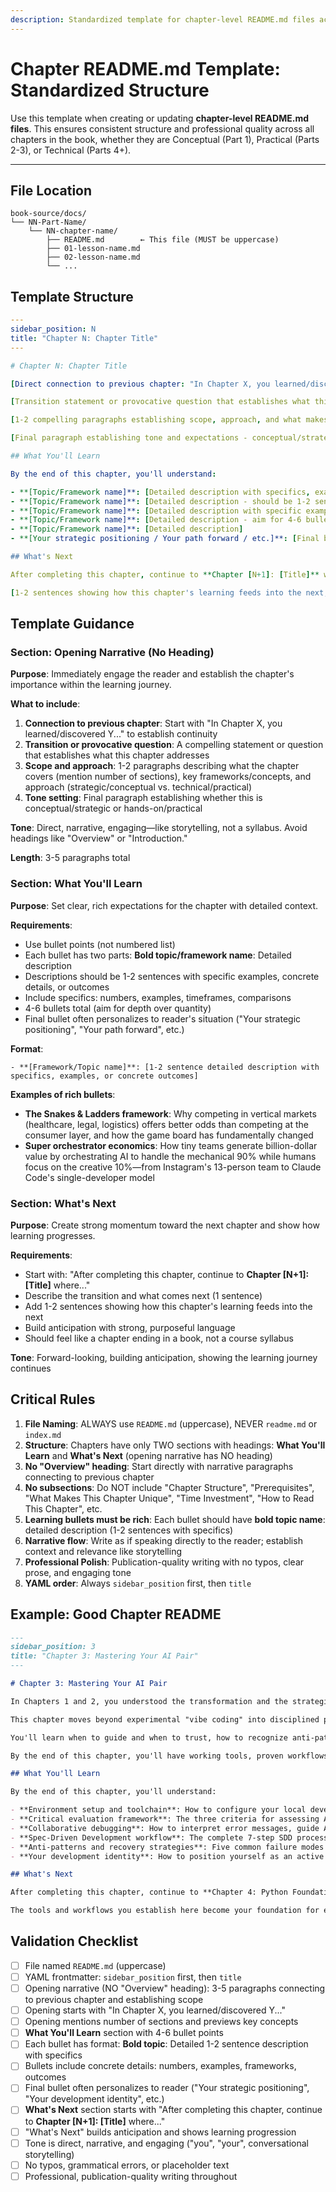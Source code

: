 ```yaml
---
description: Standardized template for chapter-level README.md files across all parts and chapter types
---
```


# Chapter README.md Template: Standardized Structure

Use this template when creating or updating **chapter-level README.md files**. This ensures consistent structure and professional quality across all chapters in the book, whether they are Conceptual (Part 1), Practical (Parts 2-3), or Technical (Parts 4+).

---

## File Location

```
book-source/docs/
└── NN-Part-Name/
    └── NN-chapter-name/
        ├── README.md        ← This file (MUST be uppercase)
        ├── 01-lesson-name.md
        ├── 02-lesson-name.md
        └── ...
```

## Template Structure

```yaml
---
sidebar_position: N
title: "Chapter N: Chapter Title"
---

# Chapter N: Chapter Title

[Direct connection to previous chapter: "In Chapter X, you learned/discovered Y..."]

[Transition statement or provocative question that establishes what this chapter addresses]

[1-2 compelling paragraphs establishing scope, approach, and what makes this chapter important. Mention the number of sections and preview key concepts without listing them all.]

[Final paragraph establishing tone and expectations - conceptual/strategic vs. technical/practical]

## What You'll Learn

By the end of this chapter, you'll understand:

- **[Topic/Framework name]**: [Detailed description with specifics, examples, or concrete details explaining what this topic covers and why it matters]
- **[Topic/Framework name]**: [Detailed description - should be 1-2 sentences providing rich context]
- **[Topic/Framework name]**: [Detailed description with specific examples or outcomes]
- **[Topic/Framework name]**: [Detailed description - aim for 4-6 bullet points total]
- **[Topic/Framework name]**: [Detailed description]
- **[Your strategic positioning / Your path forward / etc.]**: [Final bullet that personalizes learning to the reader's situation]

## What's Next

After completing this chapter, continue to **Chapter [N+1]: [Title]** where [describe the transition and what comes next].

[1-2 sentences showing how this chapter's learning feeds into the next, building anticipation and momentum]
```

## Template Guidance

### Section: Opening Narrative (No Heading)

**Purpose**: Immediately engage the reader and establish the chapter's importance within the learning journey.

**What to include**:
1. **Connection to previous chapter**: Start with "In Chapter X, you learned/discovered Y..." to establish continuity
2. **Transition or provocative question**: A compelling statement or question that establishes what this chapter addresses
3. **Scope and approach**: 1-2 paragraphs describing what the chapter covers (mention number of sections), key frameworks/concepts, and approach (strategic/conceptual vs. technical/practical)
4. **Tone setting**: Final paragraph establishing whether this is conceptual/strategic or hands-on/practical

**Tone**: Direct, narrative, engaging—like storytelling, not a syllabus. Avoid headings like "Overview" or "Introduction."

**Length**: 3-5 paragraphs total

### Section: What You'll Learn

**Purpose**: Set clear, rich expectations for the chapter with detailed context.

**Requirements**:
- Use bullet points (not numbered list)
- Each bullet has two parts: **Bold topic/framework name**: Detailed description
- Descriptions should be 1-2 sentences with specific examples, concrete details, or outcomes
- Include specifics: numbers, examples, timeframes, comparisons
- 4-6 bullets total (aim for depth over quantity)
- Final bullet often personalizes to reader's situation ("Your strategic positioning", "Your path forward", etc.)

**Format**:
```
- **[Framework/Topic name]**: [1-2 sentence detailed description with specifics, examples, or concrete outcomes]
```

**Examples of rich bullets**:
- **The Snakes & Ladders framework**: Why competing in vertical markets (healthcare, legal, logistics) offers better odds than competing at the consumer layer, and how the game board has fundamentally changed
- **Super orchestrator economics**: How tiny teams generate billion-dollar value by orchestrating AI to handle the mechanical 90% while humans focus on the creative 10%—from Instagram's 13-person team to Claude Code's single-developer model

### Section: What's Next

**Purpose**: Create strong momentum toward the next chapter and show how learning progresses.

**Requirements**:
- Start with: "After completing this chapter, continue to **Chapter [N+1]: [Title]** where..."
- Describe the transition and what comes next (1 sentence)
- Add 1-2 sentences showing how this chapter's learning feeds into the next
- Build anticipation with strong, purposeful language
- Should feel like a chapter ending in a book, not a course syllabus

**Tone**: Forward-looking, building anticipation, showing the learning journey continues

## Critical Rules

1. **File Naming**: ALWAYS use `README.md` (uppercase), NEVER `readme.md` or `index.md`
2. **Structure**: Chapters have only TWO sections with headings: **What You'll Learn** and **What's Next** (opening narrative has NO heading)
3. **No "Overview" heading**: Start directly with narrative paragraphs connecting to previous chapter
4. **No subsections**: Do NOT include "Chapter Structure", "Prerequisites", "What Makes This Chapter Unique", "Time Investment", "How to Read This Chapter", etc.
5. **Learning bullets must be rich**: Each bullet should have **bold topic name**: detailed description (1-2 sentences with specifics)
6. **Narrative flow**: Write as if speaking directly to the reader; establish context and relevance like storytelling
7. **Professional Polish**: Publication-quality writing with no typos, clear prose, and engaging tone
8. **YAML order**: Always `sidebar_position` first, then `title`

## Example: Good Chapter README

```markdown
---
sidebar_position: 3
title: "Chapter 3: Mastering Your AI Pair"
---

# Chapter 3: Mastering Your AI Pair

In Chapters 1 and 2, you understood the transformation and the strategic context. Now comes the practical work: learning to *collaborate effectively* with AI.

This chapter moves beyond experimental "vibe coding" into disciplined partnership. Through seven interconnected sections, you'll discover how to set up your AI development environment, establish clear communication patterns with your AI pair, validate suggestions critically, debug collaboratively, and apply the Spec-Driven Development workflow to structure real projects.

You'll learn when to guide and when to trust, how to recognize anti-patterns before they derail your productivity, and how to restore effectiveness when AI collaboration breaks down. This is hands-on and practical—you'll configure actual tools, run real commands, and build working projects.

By the end of this chapter, you'll have working tools, proven workflows, and the confidence to build production-quality software with AI as a true collaborator.

## What You'll Learn

By the end of this chapter, you'll understand:

- **Environment setup and toolchain**: How to configure your local development environment with AI-first tools (Claude Code, Git, VS Code extensions) and verify your installation with a test project
- **Critical evaluation framework**: The three criteria for assessing AI suggestions (correctness, clarity, codebase alignment) and how to spot hallucinations or inappropriate recommendations before they reach production
- **Collaborative debugging**: How to interpret error messages, guide AI toward root causes, and iterate through solutions—treating AI as a debugging partner, not an oracle
- **Spec-Driven Development workflow**: The complete 7-step SDD process (Specify → Plan → Tasks → Implement → Test → Review → Refine) that transforms vibe coding into reliable, repeatable development
- **Anti-patterns and recovery strategies**: Five common failure modes (over-reliance, context loss, drift, premature complexity, tooling misalignment) and specific techniques to restore productivity
- **Your development identity**: How to position yourself as an active orchestrator—not a passive consumer—of AI assistance, establishing habits that compound over every future project

## What's Next

After completing this chapter, continue to **Chapter 4: Python Foundations** where you'll apply these collaboration skills to learning Python itself. You'll discover how AI-augmented learning accelerates skill acquisition while building genuine understanding—not just copying code.

The tools and workflows you establish here become your foundation for every technical chapter that follows. You're not just learning Python. You're learning how to learn *with* AI.
```

## Validation Checklist

- [ ] File named `README.md` (uppercase)
- [ ] YAML frontmatter: `sidebar_position` first, then `title`
- [ ] Opening narrative (NO "Overview" heading): 3-5 paragraphs connecting to previous chapter and establishing scope
- [ ] Opening starts with "In Chapter X, you learned/discovered Y..."
- [ ] Opening mentions number of sections and previews key concepts
- [ ] **What You'll Learn** section with 4-6 bullet points
- [ ] Each bullet has format: **Bold topic**: Detailed 1-2 sentence description with specifics
- [ ] Bullets include concrete details: numbers, examples, frameworks, outcomes
- [ ] Final bullet often personalizes to reader ("Your strategic positioning", "Your development identity", etc.)
- [ ] **What's Next** section starts with "After completing this chapter, continue to **Chapter [N+1]: [Title]** where..."
- [ ] "What's Next" builds anticipation and shows learning progression
- [ ] Tone is direct, narrative, and engaging ("you", "your", conversational storytelling)
- [ ] No typos, grammatical errors, or placeholder text
- [ ] Professional, publication-quality writing throughout
